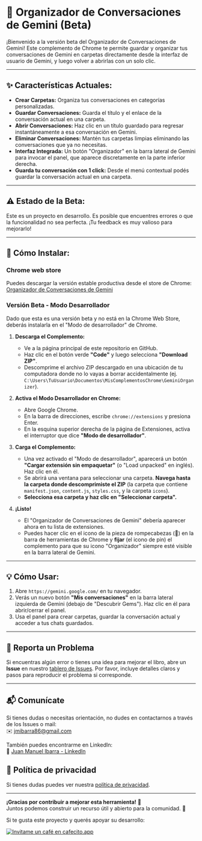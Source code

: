 # 📁 Organizador de Conversaciones de Gemini (Beta)

¡Bienvenido a la versión beta del Organizador de Conversaciones de Gemini! Este complemento de Chrome te permite guardar y organizar tus conversaciones de Gemini en carpetas directamente desde la interfaz de usuario de Gemini, y luego volver a abrirlas con un solo clic.

---

## ✨ **Características Actuales:**

* **Crear Carpetas:** Organiza tus conversaciones en categorías personalizadas.
* **Guardar Conversaciones:** Guarda el título y el enlace de la conversación actual en una carpeta.
* **Abrir Conversaciones:** Haz clic en un título guardado para regresar instantáneamente a esa conversación en Gemini.
* **Eliminar Conversaciones:** Mantén tus carpetas limpias eliminando las conversaciones que ya no necesitas.
* **Interfaz Integrada:** Un botón "Organizador" en la barra lateral de Gemini para invocar el panel, que aparece discretamente en la parte inferior derecha.
* **Guarda tu conversación con 1 click:** Desde el menú contextual podés guardar la conversación actual en una carpeta.

---

## ⚠️ **Estado de la Beta:**

Este es un proyecto en desarrollo. Es posible que encuentres errores o que la funcionalidad no sea perfecta. ¡Tu feedback es muy valioso para mejorarlo!

---

## 🚀 **Cómo Instalar:**

### Chrome web store

Puedes descargar la versión estable productiva desde el store de Chrome: [Organizador de Conversaciones de Gemini](https://chromewebstore.google.com/detail/gafkcjhjichbmdclinadljhmpaenmpgd?utm_source=item-share-cb)

### Versión Beta - Modo Desarrollador
Dado que esta es una versión beta y no está en la Chrome Web Store, deberás instalarla en el "Modo de desarrollador" de Chrome.

1.  **Descarga el Complemento:**
    * Ve a la página principal de este repositorio en GitHub.
    * Haz clic en el botón verde **"Code"** y luego selecciona **"Download ZIP"**.
    * Descomprime el archivo ZIP descargado en una ubicación de tu computadora donde no lo vayas a borrar accidentalmente (ej. `C:\Users\TuUsuario\Documentos\MisComplementosChrome\GeminiOrganizer`).

2.  **Activa el Modo Desarrollador en Chrome:**
    * Abre Google Chrome.
    * En la barra de direcciones, escribe `chrome://extensions` y presiona Enter.
    * En la esquina superior derecha de la página de Extensiones, activa el interruptor que dice **"Modo de desarrollador"**.

3.  **Carga el Complemento:**
    * Una vez activado el "Modo de desarrollador", aparecerá un botón **"Cargar extensión sin empaquetar"** (o "Load unpacked" en inglés). Haz clic en él.
    * Se abrirá una ventana para seleccionar una carpeta. **Navega hasta la carpeta donde descomprimiste el ZIP** (la carpeta que contiene `manifest.json`, `content.js`, `styles.css`, y la carpeta `icons`).
    * **Selecciona esa carpeta y haz clic en "Seleccionar carpeta".**

4.  **¡Listo!**
    * El "Organizador de Conversaciones de Gemini" debería aparecer ahora en tu lista de extensiones.
    * Puedes hacer clic en el icono de la pieza de rompecabezas (🧩) en la barra de herramientas de Chrome y **fijar** (el icono de pin) el complemento para que su icono "Organizador" siempre esté visible en la barra lateral de Gemini.

---

## 💡 **Cómo Usar:**

1.  Abre `https://gemini.google.com/` en tu navegador.
2.  Verás un nuevo botón **"Mis conversaciones"** en la barra lateral izquierda de Gemini (debajo de "Descubrir Gems"). Haz clic en él para abrir/cerrar el panel.
3.  Usa el panel para crear carpetas, guardar la conversación actual y acceder a tus chats guardados.

---

## 🐞 Reporta un Problema

Si encuentras algún error o tienes una idea para mejorar el libro, abre un **Issue** en nuestro [tablero de Issues](https://github.com/jmibarra/gemini-conversation-folders-addon/issues). Por favor, incluye detalles claros y pasos para reproducir el problema si corresponde.

---

## 📬 Comunícate

Si tienes dudas o necesitas orientación, no dudes en contactarnos a través de los Issues o mail:  
✉️ [jmibarra86@gmail.com](mailto:jmibarra86@gmail.com)

También puedes encontrarme en LinkedIn:  
🔗 [Juan Manuel Ibarra - LinkedIn](https://www.linkedin.com/in/juan-manuel-ibarra-activity/)

## 🔑 Política de privacidad

Si tienes dudas puedes ver nuestra [política de privacidad](https://gist.github.com/jmibarra/cbaef743ac38b6c98e5c115f4f5310ad).

---

**¡Gracias por contribuir a mejorar esta herramienta!** 🌟  
Juntos podemos construir un recurso útil y abierto para la comunidad. 🙌

Si te gusta este proyecto y querés apoyar su desarrollo:

[![Invitame un café en cafecito.app](https://cdn.cafecito.app/imgs/buttons/button_1.svg)](https://cafecito.app/jmibarradev)
